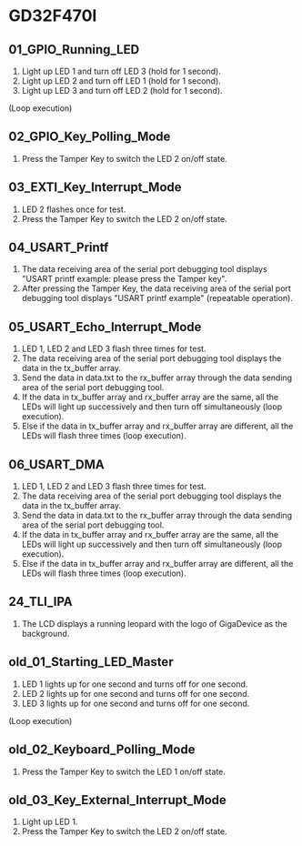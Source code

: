 # GD32F470I

## 01_GPIO_Running_LED

1. Light up LED 1 and turn off LED 3 (hold for 1 second).
2. Light up LED 2 and turn off LED 1 (hold for 1 second).
3. Light up LED 3 and turn off LED 2 (hold for 1 second).

(Loop execution)



## 02_GPIO_Key_Polling_Mode

1. Press the Tamper Key to switch the LED 2 on/off state.



## 03_EXTI_Key_Interrupt_Mode

1. LED 2 flashes once for test.
2. Press the Tamper Key to switch the LED 2 on/off state.



## 04_USART_Printf

1. The data receiving area of the serial port debugging tool displays "USART printf example: please press the Tamper key".
1. After pressing the Tamper Key, the data receiving area of the serial port debugging tool displays "USART printf example" (repeatable operation).



## 05_USART_Echo_Interrupt_Mode

1. LED 1, LED 2 and LED 3 flash three times for test.
2. The data receiving area of the serial port debugging tool displays the data in the tx_buffer array.
3. Send the data in data.txt to the rx_buffer array through the data sending area of the serial port debugging tool.
4. If the data in tx_buffer array and rx_buffer array are the same, all the LEDs will light up successively and then turn off simultaneously (loop execution).
5. Else if the data in tx_buffer array and rx_buffer array are different, all the LEDs will flash three times (loop execution).



## 06_USART_DMA

1. LED 1, LED 2 and LED 3 flash three times for test.
2. The data receiving area of the serial port debugging tool displays the data in the tx_buffer array.
3. Send the data in data.txt to the rx_buffer array through the data sending area of the serial port debugging tool.
4. If the data in tx_buffer array and rx_buffer array are the same, all the LEDs will light up successively and then turn off simultaneously (loop execution).
5. Else if the data in tx_buffer array and rx_buffer array are different, all the LEDs will flash three times (loop execution).



## 24_TLI_IPA

1. The LCD displays a running leopard with the logo of GigaDevice as the background.



## old_01_Starting_LED_Master

1. LED 1 lights up for one second and turns off for one second.
2. LED 2 lights up for one second and turns off for one second.
3. LED 3 lights up for one second and turns off for one second.

(Loop execution)



## old_02_Keyboard_Polling_Mode

1. Press the Tamper Key to switch the LED 1 on/off state.



## old_03_Key_External_Interrupt_Mode

1. Light up LED 1.
1. Press the Tamper Key to switch the LED 2 on/off state.

